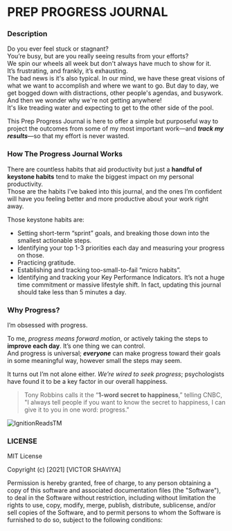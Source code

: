 # PREP PROGRESS JOURNAL
### Description
Do you ever feel stuck or stagnant?   
You’re busy, but are you really seeing results from your efforts?   
We spin our wheels all week but don't always have much to show for it.   
It’s frustrating, and frankly, it’s exhausting.   
The bad news is it's also typical. In our mind, we have these great visions of what we want to accomplish and where we want to go. But day to day, we get bogged down with distractions, other people's agendas, and busywork. And then we wonder why we're not getting anywhere!   
It's like treading water and expecting to get to the other side of the pool.

This Prep Progress Journal is here to offer a simple but purposeful way to project the outcomes from some of my most important work—and ***track my results***—so that my effort is never wasted.
### How The Progress Journal Works
There are countless habits that aid productivity but just a **handful of keystone habits** tend to make the biggest impact on my personal productivity.   
Those are the habits I’ve baked into this journal, and the ones I’m confident will have you feeling better and more productive about your work right away.

Those keystone habits are:  
* Setting short-term “sprint” goals, and breaking those down into the smallest actionable steps.   
* Identifying your top 1-3 priorities each day and measuring your progress on those.   
* Practicing gratitude.   
* Establishing and tracking too-small-to-fail “micro habits”.   
* Identifying and tracking your Key Performance Indicators.
It’s not a huge time commitment or massive lifestyle shift. In fact, updating this journal should take less than 5 minutes a day.
### Why Progress?
I’m obsessed with progress.

To me, *progress means forward motion*, or actively taking the steps to **improve each day**. It’s one thing we can control.   
And progress is universal; ___everyone___ can make progress toward their goals in some meaningful way, however small the steps may seem.

It turns out I’m not alone either. *We’re wired to seek progress*; psychologists have found it to be a key factor in our overall happiness.   
> Tony Robbins calls it the “**1-word secret to happiness**,” telling CNBC, "I always tell people if you want to know the secret to happiness, I can give it to you in one word: progress."

![IgnitionReadsTM](.images/IgnitionDesignsTM.png)

### LICENSE
MIT License

Copyright (c) [2021] [VICTOR SHAVIYA]

Permission is hereby granted, free of charge, to any person obtaining a copy
of this software and associated documentation files (the "Software"), to deal
in the Software without restriction, including without limitation the rights
to use, copy, modify, merge, publish, distribute, sublicense, and/or sell
copies of the Software, and to permit persons to whom the Software is
furnished to do so, subject to the following conditions:
